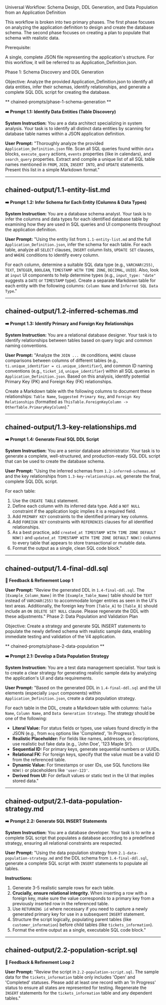 

Universal Workflow: Schema Design, DDL Generation, and Data Population from an Application Definition

This workflow is broken into two primary phases. The first phase focuses on analyzing the application definition to design and create the database schema. The second phase focuses on creating a plan to populate that schema with realistic data.

Prerequisite:

A single, complete JSON file representing the application's structure. For this workflow, it will be referred to as Application_Definition.json.

Phase 1: Schema Discovery and DDL Generation

Objective: Analyze the provided Application_Definition.json to identify all data entities, infer their schemas, identify relationships, and generate a complete SQL DDL script for creating the database.

** chained-prompts/phase-1-schema-generation **


**➡️ Prompt 1.1: Identify Data Entities (Table Discovery)**

**System Instruction:** You are a data architect specializing in system analysis. Your task is to identify all distinct data entities by scanning for database table names within a JSON application definition.

**User Prompt:**
"Thoroughly analyze the provided `Application_Definition.json` file. Scan all SQL queries found within `data` blocks, `execute_query` actions, `events` properties (like in calendars), and `search_query` properties. Extract and compile a unique list of all SQL table names mentioned in `FROM`, `JOIN`, `INSERT INTO`, and `UPDATE` statements. Present this list in a simple Markdown format."

---
 chained-output/1.1-entity-list.md 
---

**➡️ Prompt 1.2: Infer Schema for Each Entity (Columns & Data Types)**

**System Instruction:** You are a database schema analyst. Your task is to infer the columns and data types for each identified database table by examining how they are used in SQL queries and UI components throughout the application definition.

**User Prompt:**
"Using the entity list from `1.1-entity-list.md` and the full `Application_Definition.json`, infer the schema for each table. For each table, analyze all `SELECT` clauses, `INSERT` column lists, `UPDATE SET` clauses, and `WHERE` conditions to identify every column.

For each column, determine a suitable SQL data type (e.g., `VARCHAR(255)`, `TEXT`, `INTEGER`, `BOOLEAN`, `TIMESTAMP WITH TIME ZONE`, `DECIMAL`, `UUID`). Also, look at `input` UI components to help determine types (e.g., `input_type: "date"` suggests a `DATE` or `TIMESTAMP` type). Create a separate Markdown table for each entity with the following columns: `Column Name` and `Inferred SQL Data Type`."

---
 chained-output/1.2-inferred-schemas.md 
---

**➡️ Prompt 1.3: Identify Primary and Foreign Key Relationships**

**System Instruction:** You are a relational database designer. Your task is to identify relationships between tables based on query logic and common naming conventions.

**User Prompt:**
"Analyze the `JOIN ... ON` conditions, `WHERE` clause comparisons between columns of different tables (e.g., `ti.unique_identifier = ci.unique_identifier`), and common ID naming conventions (e.g., `ticket_id`, `unique_identifier`) within all SQL queries in `Application_Definition.json`. Based on this analysis, identify potential Primary Key (PK) and Foreign Key (FK) relationships.

Create a Markdown table with the following columns to document these relationships: `Table Name`, `Suggested Primary Key`, and `Foreign Key Relationships` (formatted as `ThisTable.ForeignKeyColumn -> OtherTable.PrimaryKeyColumn`)."

---
 chained-output/1.3-key-relationships.md 
---

**➡️ Prompt 1.4: Generate Final SQL DDL Script**

**System Instruction:** You are a senior database administrator. Your task is to generate a complete, well-structured, and production-ready SQL DDL script that can be used to create the database schema.

**User Prompt:**
"Using the inferred schemas from `1.2-inferred-schemas.md` and the key relationships from `1.3-key-relationships.md`, generate the final, complete SQL DDL script.

For each table:
1.  Use the `CREATE TABLE` statement.
2.  Define each column with its inferred data type. Add a `NOT NULL` constraint if the application logic implies it is a required field.
3.  Add `PRIMARY KEY` constraints to the identified primary key columns.
4.  Add `FOREIGN KEY` constraints with `REFERENCES` clauses for all identified relationships.
5.  As a best practice, add `created_at TIMESTAMP WITH TIME ZONE DEFAULT NOW()` and `updated_at TIMESTAMP WITH TIME ZONE DEFAULT NOW()` columns to every table that appears to store transactional or mutable data.
6.  Format the output as a single, clean SQL code block."

---
 chained-output/1.4-final-ddl.sql 
---

**🔄 Feedback & Refinement Loop 1**

**User Prompt:**
"Review the generated DDL in `1.4-final-ddl.sql`. The `[Example_Column_Name]` in the `[Example_Table_Name]` table should be `TEXT` instead of `VARCHAR(255)` to accommodate longer entries as seen in the UI's text areas. Additionally, the foreign key from `[Table_A]` to `[Table_B]` should include an `ON DELETE SET NULL` clause. Please regenerate the DDL with these adjustments."
Phase 2: Data Population and Validation Plan

Objective: Create a strategy and generate SQL INSERT statements to populate the newly defined schema with realistic sample data, enabling immediate testing and validation of the V4 application.

** chained-prompts/phase-2-data-population **


**➡️ Prompt 2.1: Develop a Data Population Strategy**

**System Instruction:** You are a test data management specialist. Your task is to create a clear strategy for generating realistic sample data by analyzing the application's UI and data requirements.

**User Prompt:**
"Based on the generated DDL in `1.4-final-ddl.sql` and the UI elements (especially `input` components) within `Application_Definition.json`, create a data population strategy.

For each table in the DDL, create a Markdown table with columns: `Table Name`, `Column Name`, and `Data Generation Strategy`.
The strategy should be one of the following:
- **Literal Value:** For status fields or types, use values found directly in the JSON (e.g., from `mcq` options like 'Completed', 'In Progress').
- **Realistic Placeholder:** For fields like names, addresses, or descriptions, use realistic but fake data (e.g., 'John Doe', '123 Maple St').
- **Sequential ID:** For primary keys, generate sequential numbers or UUIDs.
- **Relational FK:** For foreign keys, specify that the value must be a valid ID from the referenced table.
- **Dynamic Value:** For timestamps or user IDs, use SQL functions like `NOW()` or placeholders like `'user-123'`.
- **Derived from UI:** For default values or static text in the UI that implies stored data."

---
 chained-output/2.1-data-population-strategy.md 
---

**➡️ Prompt 2.2: Generate SQL INSERT Statements**

**System Instruction:** You are a database developer. Your task is to write a complete SQL script that populates a database according to a predefined strategy, ensuring all relational constraints are respected.

**User Prompt:**
"Using the data population strategy from `2.1-data-population-strategy.md` and the DDL schema from `1.4-final-ddl.sql`, generate a complete SQL script with `INSERT` statements to populate all tables.

**Instructions:**
1.  Generate 3-5 realistic sample rows for each table.
2.  **Crucially, ensure relational integrity.** When inserting a row with a foreign key, make sure the value corresponds to a primary key from a previously inserted row in the referenced table.
3.  Use `RETURNING id` where necessary if you need to capture a newly generated primary key for use in a subsequent `INSERT` statement.
4.  Structure the script logically, populating parent tables (like `customer_information`) before child tables (like `tickets_information`).
5.  Format the entire output as a single, executable SQL code block."

---
 chained-output/2.2-population-script.sql 
---

**🔄 Feedback & Refinement Loop 2**

**User Prompt:**
"Review the script in `2.2-population-script.sql`. The sample data for the `tickets_information` table only includes 'Open' and 'Completed' statuses. Please add at least one record with an 'In Progress' status to ensure all states are represented for testing. Regenerate the `INSERT` statements for the `tickets_information` table and any dependent tables."
